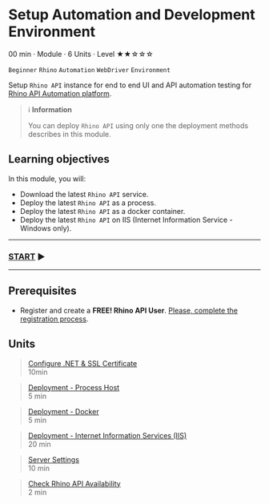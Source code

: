 # Setup Automation and Development Environment
00 min · Module · 6 Units · Level ★★☆☆☆

`Beginner` `Rhino` `Automation` `WebDriver` `Environment`

Setup `Rhino API` instance for end to end UI and API automation testing for [Rhino API Automation platform](https://github.com/savanna-projects/rhino-agent).

> :information_source: **Information**
> 
> You can deploy `Rhino API` using only one the deployment methods describes in this module.

## Learning objectives
In this module, you will:

* Download the latest `Rhino API` service.
* Deploy the latest `Rhino API` as a process.
* Deploy the latest `Rhino API` as a docker container.
* Deploy the latest `Rhino API` on IIS (Internet Information Service - Windows only).  

---
### [START](./01.ConfigureDotnetAndSSLCertificate.md) :arrow_forward:
---

## Prerequisites
* Register and create a **FREE! Rhino API User**. [Please, complete the registration process](./../CreateRhinoAccount.md).

## Units
> [Configure .NET & SSL Certificate](./01.ConfigureDotnetAndSSLCertificate.md)  
  10min  

> [Deployment - Process Host](./02.DeploymentProcessHost.md)  
  5 min  
 
> [Deployment - Docker](./03.DeploymentDocker.md)  
  5 min  

> [Deployment - Internet Information Services (IIS)](./04.DeploymentIIS.md)  
  20 min  

> [Server Settings](./04.ServerSettings.md)  
  10 min  

> [Check Rhino API Availability](./05.CheckRhinoAPIAvailability.md)  
  2 min  
